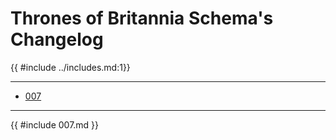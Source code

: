 # Thrones of Britannia Schema's Changelog

{{ #include ../includes.md:1}}

-----------------------------------
- [007](#007)

-----------------------------------
{{ #include 007.md }}